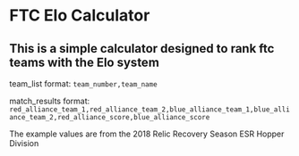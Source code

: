 FTC Elo Calculator
==============
This is a simple calculator designed to rank ftc teams with the Elo system
-----------
team_list format:
`team_number,team_name`

match_results format:
`red_alliance_team_1,red_alliance_team_2,blue_alliance_team_1,blue_alliance_team_2,red_alliance_score,blue_alliance_score`

The example values are from the 2018 Relic Recovery Season ESR Hopper Division 
